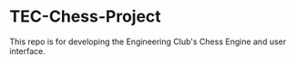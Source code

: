 # TEC-Chess-Project
 
This repo is for developing the Engineering Club's Chess Engine and user interface.